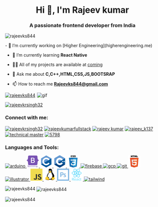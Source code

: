 <h1 align="center">Hi 👋, I'm Rajeev kumar</h1>
<h3 align="center">A passionate frontend developer from India</h3>

<p align="left"> <img src="https://komarev.com/ghpvc/?username=rajeevks844&label=Profile%20views&color=0e75b6&style=flat" alt="rajeevks844" /> </p>
- 🔭 I’m currently working on [Higher Engineering](higherengineering.me)

- 🌱 I’m currently learning **React Native**

- 👨‍💻 All of my projects are available at [coming](coming)

- 💬 Ask me about **C,C++,HTML,CSS,JS,BOOTSRAP**

- 📫 How to reach me **Rajeevks844@gmail.com**
<img src="https://user-images.githubusercontent.com/55389276/140866485-8fb1c876-9a8f-4d6a-98dc-08c4981eaf70.gif" alt="gif" width="400" align="right">
<p align="left"> <a href="https://github.com/ryo-ma/github-profile-trophy"><img src="https://github-profile-trophy.vercel.app/?username=rajeevks844" alt="rajeevks844" /></a> </p>

<p align="left"  > <a href="https://twitter.com/rajeevkrsingh32" target="blank"><img src="https://img.shields.io/twitter/follow/rajeevksingh32?logo=twitter&style=for-the-badge" alt="rajeevkrsingh32" /></a> </p>



<h3 align="left">Connect with me:</h3>
<p align="left">
<a href="https://twitter.com/rajeevkrsingh32" target="blank"><img align="center" src="https://raw.githubusercontent.com/rahuldkjain/github-profile-readme-generator/master/src/images/icons/Social/twitter.svg" alt="rajeevkrsingh32" height="30" width="40" /></a>
<a href="https://linkedin.com/in/rajeevkumarfullstack" target="blank"><img align="center" src="https://raw.githubusercontent.com/rahuldkjain/github-profile-readme-generator/master/src/images/icons/Social/linked-in-alt.svg" alt="rajeevkumarfullstack" height="30" width="40" /></a>
<a href="https://fb.com/rajeev kumar" target="blank"><img align="center" src="https://raw.githubusercontent.com/rahuldkjain/github-profile-readme-generator/master/src/images/icons/Social/facebook.svg" alt="rajeev kumar" height="30" width="40" /></a>
<a href="https://instagram.com/rajeev_k137" target="blank"><img align="center" src="https://raw.githubusercontent.com/rahuldkjain/github-profile-readme-generator/master/src/images/icons/Social/instagram.svg" alt="rajeev_k137" height="30" width="40" /></a>
<a href="https://www.youtube.com/c/technical master" target="blank"><img align="center" src="https://raw.githubusercontent.com/rahuldkjain/github-profile-readme-generator/master/src/images/icons/Social/youtube.svg" alt="technical master" height="30" width="40" /></a>
<a href="https://discord.gg/5798" target="blank"><img align="center" src="https://raw.githubusercontent.com/rahuldkjain/github-profile-readme-generator/master/src/images/icons/Social/discord.svg" alt="5798" height="30" width="40" /></a>
</p>

<h3 align="left">Languages and Tools:</h3>
<p align="left"> <a href="https://www.arduino.cc/" target="_blank" rel="noreferrer"> <img src="https://cdn.worldvectorlogo.com/logos/arduino-1.svg" alt="arduino" width="40" height="40"/> </a> <a href="https://getbootstrap.com" target="_blank" rel="noreferrer"> <img src="https://raw.githubusercontent.com/devicons/devicon/master/icons/bootstrap/bootstrap-plain-wordmark.svg" alt="bootstrap" width="40" height="40"/> </a> <a href="https://www.cprogramming.com/" target="_blank" rel="noreferrer"> <img src="https://raw.githubusercontent.com/devicons/devicon/master/icons/c/c-original.svg" alt="c" width="40" height="40"/> </a> <a href="https://www.w3schools.com/cpp/" target="_blank" rel="noreferrer"> <img src="https://raw.githubusercontent.com/devicons/devicon/master/icons/cplusplus/cplusplus-original.svg" alt="cplusplus" width="40" height="40"/> </a> <a href="https://www.w3schools.com/css/" target="_blank" rel="noreferrer"> <img src="https://raw.githubusercontent.com/devicons/devicon/master/icons/css3/css3-original-wordmark.svg" alt="css3" width="40" height="40"/> </a> <a href="https://firebase.google.com/" target="_blank" rel="noreferrer"> <img src="https://www.vectorlogo.zone/logos/firebase/firebase-icon.svg" alt="firebase" width="40" height="40"/> </a> <a href="https://cloud.google.com" target="_blank" rel="noreferrer"> <img src="https://www.vectorlogo.zone/logos/google_cloud/google_cloud-icon.svg" alt="gcp" width="40" height="40"/> </a> <a href="https://git-scm.com/" target="_blank" rel="noreferrer"> <img src="https://www.vectorlogo.zone/logos/git-scm/git-scm-icon.svg" alt="git" width="40" height="40"/> </a> <a href="https://www.w3.org/html/" target="_blank" rel="noreferrer"> <img src="https://raw.githubusercontent.com/devicons/devicon/master/icons/html5/html5-original-wordmark.svg" alt="html5" width="40" height="40"/> </a> <a href="https://www.adobe.com/in/products/illustrator.html" target="_blank" rel="noreferrer"> <img src="https://www.vectorlogo.zone/logos/adobe_illustrator/adobe_illustrator-icon.svg" alt="illustrator" width="40" height="40"/> </a> <a href="https://developer.mozilla.org/en-US/docs/Web/JavaScript" target="_blank" rel="noreferrer"> <img src="https://raw.githubusercontent.com/devicons/devicon/master/icons/javascript/javascript-original.svg" alt="javascript" width="40" height="40"/> </a> <a href="https://www.linux.org/" target="_blank" rel="noreferrer"> <img src="https://raw.githubusercontent.com/devicons/devicon/master/icons/linux/linux-original.svg" alt="linux" width="40" height="40"/> </a> <a href="https://www.photoshop.com/en" target="_blank" rel="noreferrer"> <img src="https://raw.githubusercontent.com/devicons/devicon/master/icons/photoshop/photoshop-line.svg" alt="photoshop" width="40" height="40"/> </a> <a href="https://reactjs.org/" target="_blank" rel="noreferrer"> <img src="https://raw.githubusercontent.com/devicons/devicon/master/icons/react/react-original-wordmark.svg" alt="react" width="40" height="40"/> </a> <a href="https://tailwindcss.com/" target="_blank" rel="noreferrer"> <img src="https://www.vectorlogo.zone/logos/tailwindcss/tailwindcss-icon.svg" alt="tailwind" width="40" height="40"/> </a> </p>

<p><img align="left" src="https://github-readme-stats.vercel.app/api/top-langs?username=rajeevks844&show_icons=true&locale=en&layout=compact" alt="rajeevks844" /></p>

<p>&nbsp;<img align="center" src="https://github-readme-stats.vercel.app/api?username=rajeevks844&show_icons=true&locale=en" alt="rajeevks844" /></p>

<p><img align="center" src="https://github-readme-streak-stats.herokuapp.com/?user=rajeevks844&" alt="rajeevks844" /></p>
